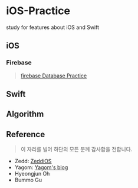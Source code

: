 # iOS-Practice
study for features about iOS and Swift

## iOS
### Firebase
> [firebase Database Practice](https://github.com/stareta1202/FirebasePractice)
## Swift 

## Algorithm

## Reference
> 이 자리를 빌어 하단의 모든 분께 감사함을 전합니다.
> 
* Zedd: [ZeddiOS](https://zeddios.tistory.com/213) 
* Yagom: [Yagom's blog](https://blog.yagom.net/)
* Hyeongjun Oh
* Bummo Gu
